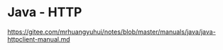 # Java - HTTP

<https://gitee.com/mrhuangyuhui/notes/blob/master/manuals/java/java-httpclient-manual.md>